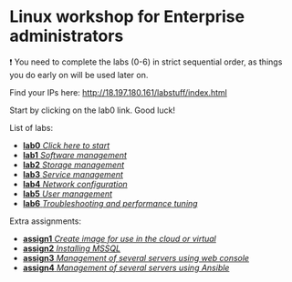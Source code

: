 # Linux workshop for Enterprise administrators

:exclamation: You need to complete the labs (0-6) in strict sequential order, as things you do early on will be used later on.

Find your IPs here: http://18.197.180.161/labstuff/index.html

Start by clicking on the lab0 link. Good luck!

List of labs:
- [**lab0** *Click here to start*](lab0.md)
- [**lab1** *Software management*](lab1.md)
- [**lab2** *Storage management*](lab2.md)
- [**lab3** *Service management*](lab3.md)
- [**lab4** *Network configuration*](lab4.md)
- [**lab5** *User management*](lab5.md)
- [**lab6** *Troubleshooting and performance tuning*](lab6.md)

Extra assignments:
- [**assign1** *Create image for use in the cloud or virtual*](assign1.md)
- [**assign2** *Installing MSSQL*](assign2.md)
- [**assign3** *Management of several servers using web console*](assign3.md)
- [**assign4** *Management of several servers using Ansible*](assign4.md)

